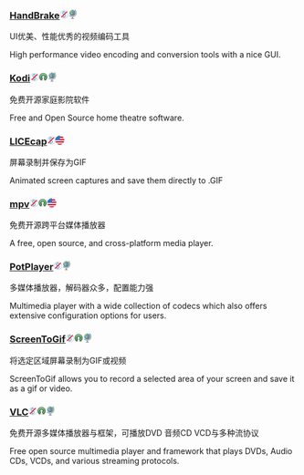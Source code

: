 ### [HandBrake](http://handbrake.fr/)![](/assets/图片2.png)![](/assets/earth-globe.png)

UI优美、性能优秀的视频编码工具

High performance video encoding and conversion tools with a nice GUI.

### [Kodi](https://kodi.tv/)![](/assets/图片2.png)![](/assets/open-source-icon.png)![](/assets/earth-globe.png)

免费开源家庭影院软件

Free and Open Source home theatre software.

### [LICEcap](http://www.cockos.com/licecap/)![](/assets/图片2.png)![](/assets/united-states.png)

屏幕录制并保存为GIF

Animated screen captures and save them directly to .GIF

### [mpv](http://mpv.io/)![](/assets/图片2.png)![](/assets/open-source-icon.png)![](/assets/united-states.png)

免费开源跨平台媒体播放器

A free, open source, and cross-platform media player.

### [PotPlayer](http://potplayer.daum.net/)![](/assets/图片2.png)![](/assets/earth-globe.png)

多媒体播放器，解码器众多，配置能力强

Multimedia player with a wide collection of codecs which also offers extensive configuration options for users.

### [ScreenToGif](http://www.screentogif.com/)![](/assets/图片2.png)![](/assets/open-source-icon.png)![](/assets/earth-globe.png)

将选定区域屏幕录制为GIF或视频

ScreenToGif allows you to record a selected area of your screen and save it as a gif or video.

### [VLC](http://www.videolan.org/vlc/index.html)![](/assets/图片2.png)![](/assets/open-source-icon.png)![](/assets/earth-globe.png)

免费开源多媒体播放器与框架，可播放DVD 音频CD VCD与多种流协议

Free open source multimedia player and framework that plays DVDs, Audio CDs, VCDs, and various streaming protocols.

